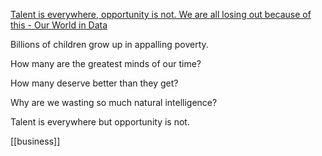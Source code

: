---
---

[Talent is everywhere, opportunity is not. We are all losing out because of this - Our World in Data](https://ourworldindata.org/talent-is-everywhere-opportunity-is-not)

Billions of children grow up in appalling poverty. 

How many are the greatest minds of our time? 

How many deserve better than they get?  

Why are we wasting so much natural intelligence?

Talent is everywhere but opportunity is not.

[[business]]